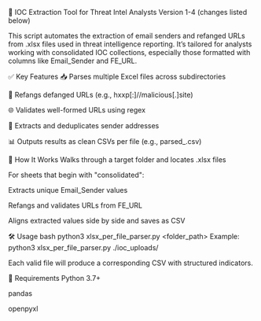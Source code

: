 🧪 IOC Extraction Tool for Threat Intel Analysts Version 1-4 (changes listed below)

This script automates the extraction of email senders and refanged URLs from .xlsx files used in threat intelligence reporting. It’s tailored for analysts working with consolidated IOC collections, especially those formatted with columns like Email_Sender and FE_URL.

✅ Key Features 📥 Parses multiple Excel files across subdirectories

🧠 Refangs defanged URLs (e.g., hxxp[:]//malicious[.]site)

🌐 Validates well-formed URLs using regex

📧 Extracts and deduplicates sender addresses

📊 Outputs results as clean CSVs per file (e.g., parsed_.csv)

🔄 How It Works Walks through a target folder and locates .xlsx files

For sheets that begin with "consolidated":

Extracts unique Email_Sender values

Refangs and validates URLs from FE_URL

Aligns extracted values side by side and saves as CSV

🛠 Usage bash python3 xlsx_per_file_parser.py <folder_path> Example: python3 xlsx_per_file_parser.py ./ioc_uploads/

Each valid file will produce a corresponding CSV with structured indicators.

🚧 Requirements Python 3.7+

pandas

openpyxl
